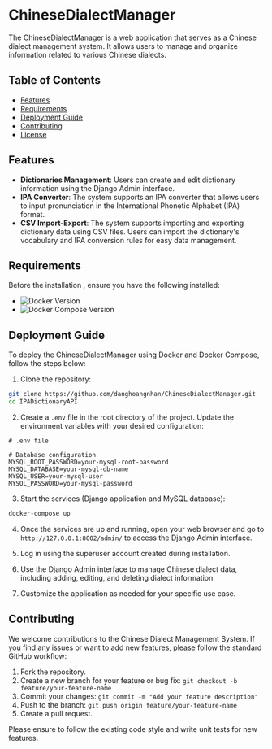 
# ChineseDialectManager

The ChineseDialectManager is a web application that serves as a Chinese dialect management system. It allows users to manage and organize information related to various Chinese dialects.

## Table of Contents

- [Features](#features)
- [Requirements](#requirements)
- [Deployment Guide](#deployment-guide)
- [Contributing](#contributing)
- [License](#license)


## Features


- **Dictionaries  Management**: Users can create and edit dictionary information using the Django Admin interface.
- **IPA Converter**: The system supports an IPA converter that allows users to input pronunciation in the International Phonetic Alphabet (IPA) format.
- **CSV Import-Export**: The system supports importing and exporting dictionary data using CSV files. Users can import the dictionary's vocabulary and IPA conversion rules for easy data management.
## Requirements

Before the installation , ensure you have the following installed:

- ![Docker Version](https://img.shields.io/badge/Docker-20.10.21-blue.svg) 
- ![Docker Compose Version](https://img.shields.io/badge/Docker%20Compose-1.25.0-blue.svg)

## Deployment Guide

To deploy the ChineseDialectManager using Docker and Docker Compose, follow the steps below:

1. Clone the repository:

```bash
git clone https://github.com/danghoangnhan/ChineseDialectManager.git
cd IPADictionaryAPI
```

2. Create a `.env` file in the root directory of the project. Update the environment variables with your desired configuration:

```plaintext
# .env file

# Database configuration
MYSQL_ROOT_PASSWORD=your-mysql-root-password
MYSQL_DATABASE=your-mysql-db-name
MYSQL_USER=your-mysql-user
MYSQL_PASSWORD=your-mysql-password
```

3. Start the services (Django application and MySQL database):

```bash
docker-compose up
```

4. Once the services are up and running, open your web browser and go to `http://127.0.0.1:8002/admin/` to access the Django Admin interface.

4. Log in using the superuser account created during installation.

5. Use the Django Admin interface to manage Chinese dialect data, including adding, editing, and deleting dialect information.

6. Customize the application as needed for your specific use case.

## Contributing

We welcome contributions to the Chinese Dialect Management System. If you find any issues or want to add new features, please follow the standard GitHub workflow:

1. Fork the repository.
2. Create a new branch for your feature or bug fix: `git checkout -b feature/your-feature-name`
3. Commit your changes: `git commit -m "Add your feature description"`
4. Push to the branch: `git push origin feature/your-feature-name`
5. Create a pull request.

Please ensure to follow the existing code style and write unit tests for new features.
